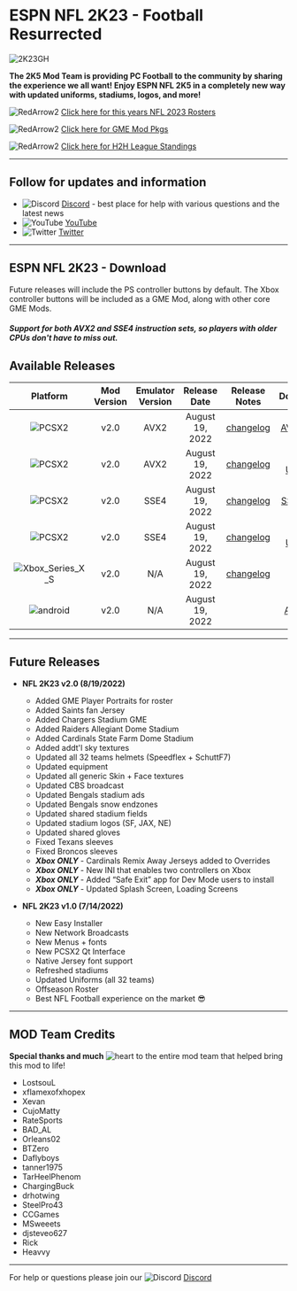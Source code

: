 # ESPN NFL 2K23 - Football Resurrected

![2K23GH](https://user-images.githubusercontent.com/69597675/187812122-057fc7e0-0409-4d06-9828-417b87858845.jpg)

**The 2K5 Mod Team is providing PC Football to the community by sharing the experience we all want! Enjoy ESPN NFL 2K5 in a completely new way with updated uniforms, stadiums, logos, and more!**

![RedArrow2](https://user-images.githubusercontent.com/69597675/125669440-bcf4c873-527c-4524-9426-9488c71fbbde.png)
[Click here for this years NFL 2023 Rosters](https://github.com/lostsoul63b/NFL-2K23/blob/main/files/Ratings.md)

![RedArrow2](https://user-images.githubusercontent.com/69597675/125669440-bcf4c873-527c-4524-9426-9488c71fbbde.png)
[Click here for GME Mod Pkgs](https://github.com/lostsoul63b/NFL-2K23/blob/main/files/gme.md)

![RedArrow2](https://user-images.githubusercontent.com/69597675/125669440-bcf4c873-527c-4524-9426-9488c71fbbde.png)
[Click here for H2H League Standings](https://bit.ly/3OscwoO)

---------
## Follow for updates and information
* ![Discord](https://user-images.githubusercontent.com/69597675/124640725-d1e88980-de5b-11eb-926d-ec5f55b19a62.png) [Discord](https://discord.gg/sBVXzYb) - best place for help with various questions and the latest news
* ![YouTube](https://user-images.githubusercontent.com/69597675/124641345-9b5f3e80-de5c-11eb-80e3-4dc5fabc4137.png) [YouTube](https://www.youtube.com/lostsoul63b)
* ![Twitter](https://user-images.githubusercontent.com/69597675/124641220-71a61780-de5c-11eb-8bd9-0c8c3ad46949.png) [Twitter](https://twitter.com/blostsou)
---------
## ESPN NFL 2K23 - Download
Future releases will include the PS controller buttons by default. The Xbox controller buttons will be included as a GME Mod, along with other core GME Mods.

#### *Support for both AVX2 and SSE4 instruction sets, so players with older CPUs don't have to miss out.*

## Available Releases
| Platform | Mod Version | Emulator Version | Release Date  | Release Notes | Download | Tutorial |
| :-------------: | :-------------: | :-------------: | :-------------: | :-------------: | :-------------: |  :-------------: |
| ![PCSX2](https://user-images.githubusercontent.com/69597675/124647169-9baf0800-de63-11eb-974c-a7a4b2aecc1d.png) | v2.0 | AVX2 | August 19, 2022  | [changelog](https://github.com/lostsoul63b/NFL-2K23/blob/main/files/changelog/changelogv2.0.txt)  | [AVX2 Full](https://www.mediafire.com/file/iki2tuqddh9k114/NFL2K23_v2.0_Setup.zip/file) | [Tutorial](https://youtu.be/NbRVVckw8tc) |
| ![PCSX2](https://user-images.githubusercontent.com/69597675/124647169-9baf0800-de63-11eb-974c-a7a4b2aecc1d.png) | v2.0 | AVX2 | August 19, 2022  |  [changelog](https://github.com/lostsoul63b/NFL-2K23/blob/main/files/changelog/changelogv2.0.txt) | [AVX2 Update](https://www.mediafire.com/file/pij4q8s4xw74n3s/NFL2K23_v2.0_Update.zip/file) | [Tutorial](https://youtu.be/NbRVVckw8tc) |
| ![PCSX2](https://user-images.githubusercontent.com/69597675/124647169-9baf0800-de63-11eb-974c-a7a4b2aecc1d.png) | v2.0 | SSE4 | August 19, 2022  | [changelog](https://github.com/lostsoul63b/NFL-2K23/blob/main/files/changelog/changelogv2.0.txt)  | [SSE4 Full](https://www.mediafire.com/file/9z4h02h7bagi36w/NFL2K23_v2.0_SSE4_Setup.zip/file) | [Tutorial](https://youtu.be/NbRVVckw8tc) |
| ![PCSX2](https://user-images.githubusercontent.com/69597675/124647169-9baf0800-de63-11eb-974c-a7a4b2aecc1d.png) | v2.0 | SSE4 | August 19, 2022  |  [changelog](https://github.com/lostsoul63b/NFL-2K23/blob/main/files/changelog/changelogv2.0.txt) | [SSE4 Update](https://www.mediafire.com/file/vsb4qc4i4dybvyp/NFL2K23_v2.0_SSE4_Update.zip/file) | [Tutorial](https://youtu.be/NbRVVckw8tc) |
| ![Xbox_Series_X_S](https://user-images.githubusercontent.com/69597675/155858271-c6788630-e7c0-47bb-8138-018d2d3db0c1.png) | v2.0 | N/A | August 19, 2022 | [changelog](https://github.com/lostsoul63b/NFL-2K23/blob/main/files/changelog/Changelog%20V1.1.txt) | [Xbox](https://www.mediafire.com/file/h8h92et3sv8pv4v/NFL2K23+-+XSX+V2.zip/file) | [Tutorial](https://youtu.be/VT6Xvg5YHWo) |
| ![android](https://user-images.githubusercontent.com/69597675/177371512-f864b1cc-8ad2-470c-a3be-7983edbb3f19.png) | v2.0 | N/A | August 19, 2022|  | [Android](https://www.mediafire.com/file/2fcijgbfyz717lt/NFL2K23_Android_v2.0.zip/file) | [Tutorial](https://youtu.be/uWMSRrcT554) |

---------
## Future Releases
* **NFL 2K23 v2.0 (8/19/2022)**
  * Added GME Player Portraits for roster
  * Added Saints fan Jersey
  * Added Chargers Stadium GME
  * Added Raiders Allegiant Dome Stadium
  * Added Cardinals State Farm Dome Stadium
  * Added addt'l sky textures
  * Updated all 32 teams helmets (Speedflex + SchuttF7)
  * Updated equipment
  * Updated all generic Skin + Face textures
  * Updated CBS broadcast
  * Updated Bengals stadium ads
  * Updated Bengals snow endzones
  * Updated shared stadium fields
  * Updated stadium logos (SF, JAX, NE)
  * Updated shared gloves
  * Fixed Texans sleeves
  * Fixed Broncos sleeves
  * ***Xbox ONLY*** - Cardinals Remix Away Jerseys added to Overrides
  * ***Xbox ONLY*** - New INI that enables two controllers on Xbox
  * ***Xbox ONLY*** - Added “Safe Exit” app for Dev Mode users to install
  * ***Xbox ONLY*** - Updated Splash Screen, Loading Screens

* **NFL 2K23 v1.0 (7/14/2022)**
  * New Easy Installer
  * New Network Broadcasts
  * New Menus + fonts
  * New PCSX2 Qt Interface
  * Native Jersey font support
  * Refreshed stadiums
  * Updated Uniforms (all 32 teams)
  * Offseason Roster
  * Best NFL Football experience on the market :sunglasses:﻿ 

---------
## MOD Team Credits
**Special thanks and much** ![heart](https://user-images.githubusercontent.com/69597675/125808838-b20315aa-b53f-41a2-b31a-691d685fb1df.png) to the entire mod team that helped bring this mod to life!
* LostsouL
* xflamexofxhopex
* Xevan
* CujoMatty
* RateSports
* BAD_AL
* Orleans02 
* BTZero
* Daflyboys
* tanner1975
* TarHeelPhenom
* ChargingBuck
* drhotwing
* SteelPro43
* CCGames
* MSweeets
* djsteveo627
* Rick
* Heavvy

---------
For help or questions please join our ![Discord](https://user-images.githubusercontent.com/69597675/124640725-d1e88980-de5b-11eb-926d-ec5f55b19a62.png) [Discord](https://discord.gg/sBVXzYb)
